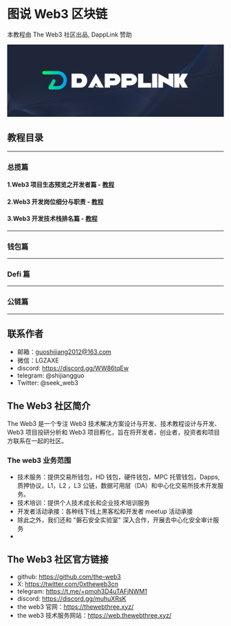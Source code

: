 # 图说 Web3 区块链

本教程由 The Web3 社区出品, DappLink 赞助

[![DappLink](https://raw.githubusercontent.com/eniac-x-labs/.github/main/profile/dapplink.jpeg)](https://www.dapplink.xyz/zh)

## 教程目录

------------------------------------------------------------------------------------------------------------------------------
### 总揽篇

#### 1.Web3 项目生态预览之开发者篇 - [教程](https://github.com/the-web3/iiiustrated-web3/tree/main/webeco#readme)

#### 2.Web3 开发岗位细分与职责  - [教程](https://github.com/the-web3/iiiustrated-web3/edit/main/web3jops/ReadMe.md)

#### 3.Web3 开发技术栈排名篇 - [教程](https://github.com/the-web3/iiiustrated-web3/blob/main/web3stack/ReadMe.md)


------------------------------------------------------------------------------------------------------------------------------
### 钱包篇


------------------------------------------------------------------------------------------------------------------------------
### Defi 篇



------------------------------------------------------------------------------------------------------------------------------
### 公链篇



------------------------------------------------------------------------------------------------------------------------------

## 联系作者

- 邮箱：guoshijiang2012@163.com
- 微信：LGZAXE
- discord: https://discord.gg/WW86tqEw
- telegram: @shijiangguo
- Twitter: @seek_web3


## The Web3 社区简介
The Web3 是一个专注 Web3 技术解决方案设计与开发、技术教程设计与开发、Web3 项目投研分析和 Web3 项目孵化，旨在将开发者，创业者，投资者和项目方联系在一起的社区。

### The web3 业务范围

- 技术服务：提供交易所钱包，HD 钱包，硬件钱包，MPC 托管钱包，Dapps,  质押协议，L1，L2 ，L3 公链，数据可用层（DA）和中心化交易所技术开发服务。
- 技术培训：提供个人技术成长和企业技术培训服务
- 开发者活动承接：各种线下线上黑客松和开发者 meetup 活动承接
- 除此之外，我们还和 "磐石安全实验室" 深入合作，开展去中心化安全审计服务
- 
## The Web3 社区官方链接
- github: https://github.com/the-web3
- X: https://twitter.com/0xtheweb3cn
- telegram: https://t.me/+pmoh3D4uTAFjNWM1
- discord:  https://discord.gg/muhuXRsK
- the web3 官网：https://thewebthree.xyz/
- the web3 技术服务网站：https://web.thewebthree.xyz/


